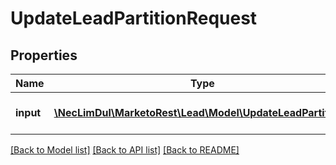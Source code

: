 # UpdateLeadPartitionRequest

## Properties

Name | Type | Description | Notes
------------ | ------------- | ------------- | -------------
**input** | [**\NecLimDul\MarketoRest\Lead\Model\UpdateLeadPartition[]**](UpdateLeadPartition.md) | List of leads for input | 

[[Back to Model list]](../README.md#documentation-for-models) [[Back to API list]](../README.md#documentation-for-api-endpoints) [[Back to README]](../README.md)
